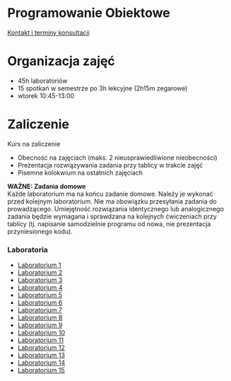# Programowanie Obiektowe  
[Kontakt i terminy konsultacji](https://ii.up.krakow.pl/pracownicy-up/marczak/)  
  
# Organizacja zajęć
- 45h laboratoriów
- 15 spotkań w semestrze po 3h lekcyjne (2h15m zegarowe)
- wtorek 10:45-13:00
  
# Zaliczenie
Kurs na zaliczenie
- Obecność na zajęciach (maks. 2 nieusprawiedliwione nieobecności)
- Prezentacja rozwiązywania zadania przy tablicy w trakcie zajęć
- Pisemne kolokwium na ostatnich zajęciach  
  
**WAŻNE: Zadania domowe**  
Każde laboratorium ma na końcu zadanie domowe. Należy je wykonać przed kolejnym laboratorium. Nie ma obowiązku przesyłania zadania do prowadzącego. Umiejętność rozwiązania identycznego lub analogicznego zadania będzie wymagana i sprawdzana na kolejnych ćwiczeniach przy tablicy (tj. napisanie samodzielnie programu od nowa, nie prezentacja przyniesionego kodu).  
  
### Laboratoria  
  
- [Laboratorium 1](/laboratoria/lab1.md)
- [Laboratorium 2](/laboratoria/lab2.md)
- [Laboratorium 3](/laboratoria/lab3.md)
- [Laboratorium 4](/laboratoria/lab4.md)
- [Laboratorium 5](/laboratoria/lab5.md)
- [Laboratorium 6](/laboratoria/lab6.md)
- [Laboratorium 7](/laboratoria/lab7.md)
- [Laboratorium 8](/laboratoria/lab8.md)
- [Laboratorium 9](/laboratoria/lab9.md)
- [Laboratorium 10](/laboratoria/lab10.md)
- [Laboratorium 11](/laboratoria/lab11.md)
- [Laboratorium 12](/laboratoria/lab12.md)
- [Laboratorium 13](/laboratoria/lab13.md)
- [Laboratorium 14](/laboratoria/lab14.md)
- [Laboratorium 15](/laboratoria/lab15.md)
